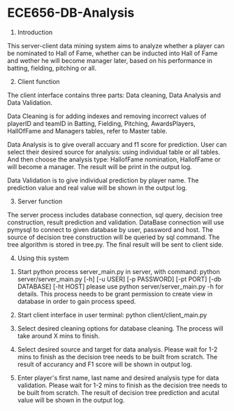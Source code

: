 # ECE656-DB-Analysis

1. Introduction

This server-client data mining system aims to analyze whether a player can be nominated to Hall of Fame, whether can be inducted into Hall of Fame and wether he will become manager later, based on his performance in batting, fielding, pitching or all. 

2. Client function

The client interface contains three parts: Data cleaning, Data Analysis and Data Validation. 

Data Cleaning is for adding indexes and removing incorrect values of playerID and teamID in Batting, Fielding, Pitching, AwardsPlayers, HallOfFame and Managers tables, refer to Master table. 

Data Analysis is to give overall accuary and f1 score for prediction. User can select their desired source for analysis: using individual table or all tables. And then choose the analysis type: HallofFame nomination, HallofFame or will become a manager. The result will be print in the output log. 

Data Validation is to give individual prediction by player name. The prediction value and real value will be shown in the output log.

3. Server function

The server process includes database connection, sql query, decision tree construction, result prediction and validation. DataBase connection will use pymysql to connect to given database by user, password and host. The source of decision tree construction will be queried by sql command. The tree algorithm is stored in tree.py. The final result will be sent to client side.

4. Using this system

1) Start python process server_main.py in server, with command:
    python server/server_main.py [-h] [-u USER] [-p PASSWORD] [-pt PORT] [-db DATABASE] [-ht HOST]
    please use python server/server_main.py -h for details. This process needs to be grant permission to create view in database in order to gain process speed. 

2) Start client interface in user terminal:
    python client/client_main.py

3) Select desired cleaning options for database cleaning. The process will take around X mins to finish.

4) Select desired source and target for data analysis. Please wait for 1-2 mins to finish as the decision tree needs to be built from scratch. The result of accurancy and F1 score will be shown in output log. 

5) Enter player's first name, last name and desired analysis type for data validation. Please wait for 1-2 mins to finish as the decision tree needs to be built from scratch. The result of decision tree prediction and acutal value will be shown in the output log. 